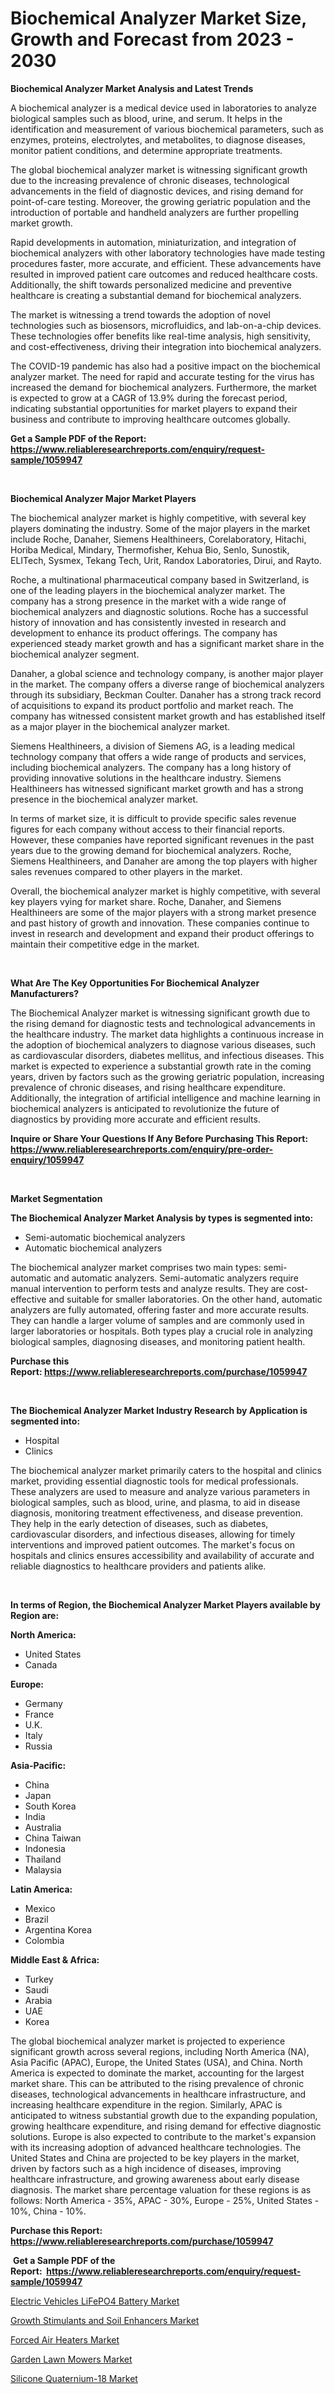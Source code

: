 <p><h1>Biochemical Analyzer Market Size, Growth and Forecast from 2023 - 2030</h1></p><p><strong>Biochemical Analyzer Market Analysis and Latest Trends</strong></p>
<p><p>A biochemical analyzer is a medical device used in laboratories to analyze biological samples such as blood, urine, and serum. It helps in the identification and measurement of various biochemical parameters, such as enzymes, proteins, electrolytes, and metabolites, to diagnose diseases, monitor patient conditions, and determine appropriate treatments.</p><p>The global biochemical analyzer market is witnessing significant growth due to the increasing prevalence of chronic diseases, technological advancements in the field of diagnostic devices, and rising demand for point-of-care testing. Moreover, the growing geriatric population and the introduction of portable and handheld analyzers are further propelling market growth.</p><p>Rapid developments in automation, miniaturization, and integration of biochemical analyzers with other laboratory technologies have made testing procedures faster, more accurate, and efficient. These advancements have resulted in improved patient care outcomes and reduced healthcare costs. Additionally, the shift towards personalized medicine and preventive healthcare is creating a substantial demand for biochemical analyzers.</p><p>The market is witnessing a trend towards the adoption of novel technologies such as biosensors, microfluidics, and lab-on-a-chip devices. These technologies offer benefits like real-time analysis, high sensitivity, and cost-effectiveness, driving their integration into biochemical analyzers.</p><p>The COVID-19 pandemic has also had a positive impact on the biochemical analyzer market. The need for rapid and accurate testing for the virus has increased the demand for biochemical analyzers. Furthermore, the market is expected to grow at a CAGR of 13.9% during the forecast period, indicating substantial opportunities for market players to expand their business and contribute to improving healthcare outcomes globally.</p></p>
<p><strong>Get a Sample PDF of the Report:&nbsp; <a href="https://www.reliableresearchreports.com/enquiry/request-sample/1059947">https://www.reliableresearchreports.com/enquiry/request-sample/1059947</a></strong></p>
<p>&nbsp;</p>
<p><strong>Biochemical Analyzer Major Market Players</strong></p>
<p><p>The biochemical analyzer market is highly competitive, with several key players dominating the industry. Some of the major players in the market include Roche, Danaher, Siemens Healthineers, Corelaboratory, Hitachi, Horiba Medical, Mindary, Thermofisher, Kehua Bio, Senlo, Sunostik, ELITech, Sysmex, Tekang Tech, Urit, Randox Laboratories, Dirui, and Rayto.</p><p>Roche, a multinational pharmaceutical company based in Switzerland, is one of the leading players in the biochemical analyzer market. The company has a strong presence in the market with a wide range of biochemical analyzers and diagnostic solutions. Roche has a successful history of innovation and has consistently invested in research and development to enhance its product offerings. The company has experienced steady market growth and has a significant market share in the biochemical analyzer segment.</p><p>Danaher, a global science and technology company, is another major player in the market. The company offers a diverse range of biochemical analyzers through its subsidiary, Beckman Coulter. Danaher has a strong track record of acquisitions to expand its product portfolio and market reach. The company has witnessed consistent market growth and has established itself as a major player in the biochemical analyzer market.</p><p>Siemens Healthineers, a division of Siemens AG, is a leading medical technology company that offers a wide range of products and services, including biochemical analyzers. The company has a long history of providing innovative solutions in the healthcare industry. Siemens Healthineers has witnessed significant market growth and has a strong presence in the biochemical analyzer market.</p><p>In terms of market size, it is difficult to provide specific sales revenue figures for each company without access to their financial reports. However, these companies have reported significant revenues in the past years due to the growing demand for biochemical analyzers. Roche, Siemens Healthineers, and Danaher are among the top players with higher sales revenues compared to other players in the market.</p><p>Overall, the biochemical analyzer market is highly competitive, with several key players vying for market share. Roche, Danaher, and Siemens Healthineers are some of the major players with a strong market presence and past history of growth and innovation. These companies continue to invest in research and development and expand their product offerings to maintain their competitive edge in the market.</p></p>
<p>&nbsp;</p>
<p><strong>What Are The Key Opportunities For Biochemical Analyzer Manufacturers?</strong></p>
<p><p>The Biochemical Analyzer market is witnessing significant growth due to the rising demand for diagnostic tests and technological advancements in the healthcare industry. The market data highlights a continuous increase in the adoption of biochemical analyzers to diagnose various diseases, such as cardiovascular disorders, diabetes mellitus, and infectious diseases. This market is expected to experience a substantial growth rate in the coming years, driven by factors such as the growing geriatric population, increasing prevalence of chronic diseases, and rising healthcare expenditure. Additionally, the integration of artificial intelligence and machine learning in biochemical analyzers is anticipated to revolutionize the future of diagnostics by providing more accurate and efficient results.</p></p>
<p><strong>Inquire or Share Your Questions If Any Before Purchasing This Report: <a href="https://www.reliableresearchreports.com/enquiry/pre-order-enquiry/1059947">https://www.reliableresearchreports.com/enquiry/pre-order-enquiry/1059947</a></strong></p>
<p>&nbsp;</p>
<p><strong>Market Segmentation</strong></p>
<p><strong>The Biochemical Analyzer Market Analysis by types is segmented into:</strong></p>
<p><ul><li>Semi-automatic biochemical analyzers</li><li>Automatic biochemical analyzers</li></ul></p>
<p><p>The biochemical analyzer market comprises two main types: semi-automatic and automatic analyzers. Semi-automatic analyzers require manual intervention to perform tests and analyze results. They are cost-effective and suitable for smaller laboratories. On the other hand, automatic analyzers are fully automated, offering faster and more accurate results. They can handle a larger volume of samples and are commonly used in larger laboratories or hospitals. Both types play a crucial role in analyzing biological samples, diagnosing diseases, and monitoring patient health.</p></p>
<p><strong>Purchase this Report:&nbsp;<a href="https://www.reliableresearchreports.com/purchase/1059947">https://www.reliableresearchreports.com/purchase/1059947</a></strong></p>
<p>&nbsp;</p>
<p><strong>The Biochemical Analyzer Market Industry Research by Application is segmented into:</strong></p>
<p><ul><li>Hospital</li><li>Clinics</li></ul></p>
<p><p>The biochemical analyzer market primarily caters to the hospital and clinics market, providing essential diagnostic tools for medical professionals. These analyzers are used to measure and analyze various parameters in biological samples, such as blood, urine, and plasma, to aid in disease diagnosis, monitoring treatment effectiveness, and disease prevention. They help in the early detection of diseases, such as diabetes, cardiovascular disorders, and infectious diseases, allowing for timely interventions and improved patient outcomes. The market's focus on hospitals and clinics ensures accessibility and availability of accurate and reliable diagnostics to healthcare providers and patients alike.</p></p>
<p>&nbsp;</p>
<p><strong>In terms of Region, the Biochemical Analyzer Market Players available by Region are:</strong></p>
<p>
    <p> <strong> North America: </strong>
        <ul>
            <li>United States</li>
            <li>Canada</li>
        </ul>
        </p> 
    <p> <strong> Europe: </strong>
        <ul>
            <li>Germany</li>
            <li>France</li>
            <li>U.K.</li>
            <li>Italy</li>
            <li>Russia</li>
        </ul>
        </p> 
    <p> <strong> Asia-Pacific: </strong>
        <ul>
            <li>China</li>
            <li>Japan</li>
            <li>South Korea</li>
            <li>India</li>
            <li>Australia</li>
            <li>China Taiwan</li>
            <li>Indonesia</li>
            <li>Thailand</li>
            <li>Malaysia</li>
        </ul>
        </p> 
    <p> <strong> Latin America: </strong>
        <ul>
            <li>Mexico</li>
            <li>Brazil</li>
            <li>Argentina Korea</li>
            <li>Colombia</li>
        </ul>
        </p> 
    <p> <strong> Middle East & Africa: </strong>
        <ul>
            <li>Turkey</li>
            <li>Saudi</li>
            <li>Arabia</li>
            <li>UAE</li>
            <li>Korea</li>
        </ul>
    </p>
    </p>
<p><p>The global biochemical analyzer market is projected to experience significant growth across several regions, including North America (NA), Asia Pacific (APAC), Europe, the United States (USA), and China. North America is expected to dominate the market, accounting for the largest market share. This can be attributed to the rising prevalence of chronic diseases, technological advancements in healthcare infrastructure, and increasing healthcare expenditure in the region. Similarly, APAC is anticipated to witness substantial growth due to the expanding population, growing healthcare expenditure, and rising demand for effective diagnostic solutions. Europe is also expected to contribute to the market's expansion with its increasing adoption of advanced healthcare technologies. The United States and China are projected to be key players in the market, driven by factors such as a high incidence of diseases, improving healthcare infrastructure, and growing awareness about early disease diagnosis. The market share percentage valuation for these regions is as follows: North America - 35%, APAC - 30%, Europe - 25%, United States - 10%, China - 10%.</p></p>
<p><strong>Purchase this Report: <a href="https://www.reliableresearchreports.com/purchase/1059947">https://www.reliableresearchreports.com/purchase/1059947</a></strong></p>
<p>&nbsp;<strong>Get a Sample PDF of the Report:&nbsp;&nbsp;<a href="https://www.reliableresearchreports.com/enquiry/request-sample/1059947">https://www.reliableresearchreports.com/enquiry/request-sample/1059947</a></strong></p>
<p><strong></strong></p>
<p><p><a href="https://www.linkedin.com/pulse/electric-vehicles-lifepo4-battery-market-research-report-provides-ar68e/">Electric Vehicles LiFePO4 Battery Market</a></p><p><a href="https://www.linkedin.com/pulse/growth-stimulants-soil-enhancers-market-challenges-opportunities-q5xye/">Growth Stimulants and Soil Enhancers Market</a></p><p><a href="https://medium.com/@marilynadams76/forced-air-heaters-market-size-growth-forecast-2023-2030-f0ee6d939284">Forced Air Heaters Market</a></p><p><a href="https://medium.com/@judyhunter52/garden-lawn-mowers-market-size-growth-forecast-2023-2030-db49fc0633bb">Garden Lawn Mowers Market</a></p><p><a href="https://www.linkedin.com/pulse/silicone-quaternium-18-market-size-share-global-analysis-skc8e/">Silicone Quaternium-18 Market</a></p></p>